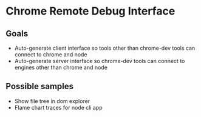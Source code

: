 # Chrome Remote Debug Interface

## Goals
 * Auto-generate client interface so tools other than chrome-dev tools can connect to chrome and node
 * Auto-generate server interface so chrome-dev tools can connect to engines other than chrome and node

## Possible samples
 * Show file tree in dom explorer
 * Flame chart traces for node cli app
